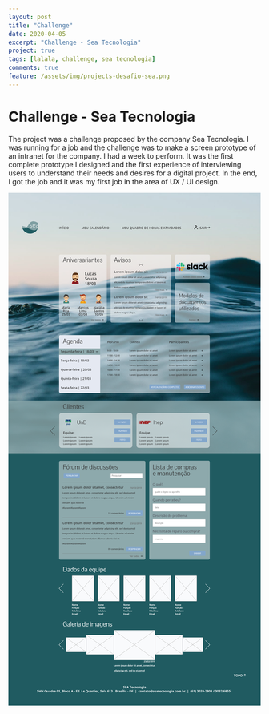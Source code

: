 ```yaml
---
layout: post
title: "Challenge"
date: 2020-04-05
excerpt: "Challenge - Sea Tecnologia"
project: true
tags: [lalala, challenge, sea tecnologia]
comments: true
feature: /assets/img/projects-desafio-sea.png
---
```


# Challenge - Sea Tecnologia

The project was a challenge proposed by the company Sea Tecnologia. I was running for a job and the challenge was to make a screen prototype of an intranet for the company. I had a week to perform. It was the first complete prototype I designed and the first experience of interviewing users to understand their needs and desires for a digital project. In the end, I got the job and it was my first job in the area of ​​UX / UI design.

![Moon Homepage](/assets/img/projects-desafio-sea.png) 